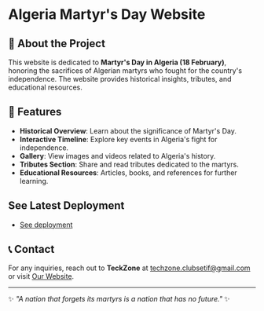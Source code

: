 # Algeria Martyr's Day Website

## 📌 About the Project
This website is dedicated to **Martyr's Day in Algeria (18 February)**, honoring the sacrifices of Algerian martyrs who fought for the country's independence. The website provides historical insights, tributes, and educational resources.

## 🎯 Features
- **Historical Overview**: Learn about the significance of Martyr's Day.
- **Interactive Timeline**: Explore key events in Algeria's fight for independence.
- **Gallery**: View images and videos related to Algeria's history.
- **Tributes Section**: Share and read tributes dedicated to the martyrs.
- **Educational Resources**: Articles, books, and references for further learning.

## See Latest Deployment
- [See deployment](https://shahid-day.netlify.app/)

## 📞 Contact
For any inquiries, reach out to **TeckZone** at techzone.clubsetif@gmail.com or visit [Our Website](https://linktr.ee/techzone._.club).



---
✨ _"A nation that forgets its martyrs is a nation that has no future."_ ✨

